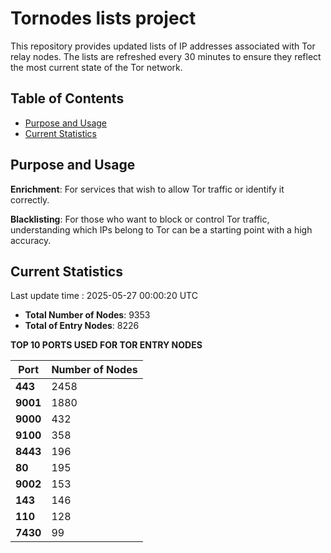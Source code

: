 # Tornodes lists project

This repository provides updated lists of IP addresses associated with Tor relay nodes. The lists are refreshed every 30 minutes to ensure they reflect the most current state of the Tor network.

## Table of Contents

- [Purpose and Usage](#purpose-and-usage)
- [Current Statistics](#current-statistics)


## Purpose and Usage

**Enrichment**: For services that wish to allow Tor traffic or identify it correctly.

**Blacklisting**: For those who want to block or control Tor traffic, understanding which IPs belong to Tor can be a starting point with a high accuracy.

## Current Statistics

Last update time : 2025-05-27 00:00:20 UTC

- **Total Number of Nodes**: 9353
- **Total of Entry Nodes**: 8226

**TOP 10 PORTS USED FOR TOR ENTRY NODES**

| **Port** | **Number of Nodes** |
|------|-----------------|
| **443**   | 2458  |
| **9001**   | 1880  |
| **9000**   | 432  |
| **9100**   | 358  |
| **8443**   | 196  |
| **80**   | 195  |
| **9002**   | 153  |
| **143**   | 146  |
| **110**   | 128  |
| **7430**   | 99  |

